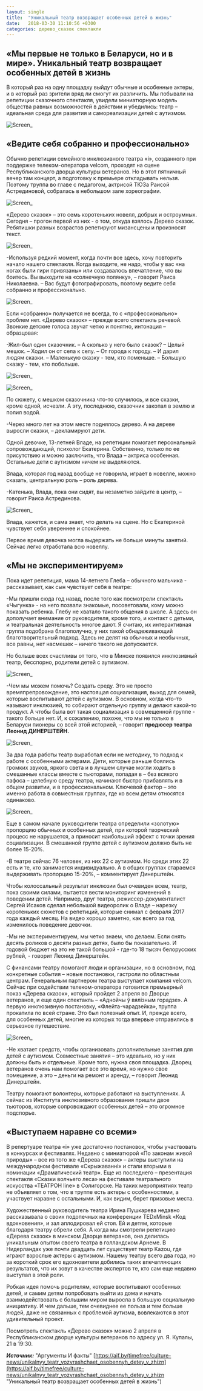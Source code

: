 ```yaml
---
layout: single
title:  "Уникальный театр возвращает особенных детей в жизнь"
date:   2018-03-30 11:10:56 +0300
categories: дерево_сказок спектакли
---
```


## «Мы первые не только в Беларуси, но и в мире». Уникальный театр возвращает особенных детей в жизнь ##

В который раз на одну площадку выйдут обычные и особенные актеры, и в который раз зрители вряд ли смогут их различить. Мы побывали на репетиции сказочного спектакля, увидели миниатюрную модель общества равных возможностей в действии и убедились: театр – идеальная среда для развития и самореализации детей с аутизмом.

![Screen_](https://tkrivko.github.io/assets/images/2018-03-30-unikalnyy_teatr_vozvrashchaet_osobennyh_detey_v_zhizn/screen-1.jpg)

## «Ведите себя собранно и профессионально» ##

Обычно репетиции семейного инклюзивного театра «i», созданного при поддержке телеком-оператора velcom, проходят на сцене Республиканского дворца культуры ветеранов. Но в этот пятничный вечер там концерт, а подготовку к премьере откладывать нельзя. Поэтому труппа во главе с педагогом, актрисой ТЮЗа Раисой Астрединовой, собралась в небольшом зале хореографии.

![Screen_](https://tkrivko.github.io/assets/images/2018-03-30-unikalnyy_teatr_vozvrashchaet_osobennyh_detey_v_zhizn/screen-2.jpg)

«Дерево сказок» – это семь коротеньких новелл, добрых и остроумных. Сегодня – прогон первой из них - о том, откуда взялось Дерево сказок. Ребятишки разных возрастов репетируют мизансцены и произносят текст.

![Screen_](https://tkrivko.github.io/assets/images/2018-03-30-unikalnyy_teatr_vozvrashchaet_osobennyh_detey_v_zhizn/screen-3.jpg)

-Используя редкий момент, когда почти все здесь, хочу повторить начало нашего спектакля. Когда выходите, не надо, чтобы у вас «на ногах были гири привязаны» или создавалось впечатление, что вы боитесь. Вы выходите на «солнечную полянку», – говорит Раиса Николаевна. – Вас будут фотографировать, поэтому ведите себя собранно и профессионально.  

![Screen_](https://tkrivko.github.io/assets/images/2018-03-30-unikalnyy_teatr_vozvrashchaet_osobennyh_detey_v_zhizn/screen-4.jpg)

Если «собранно» получается не всегда, то с «профессионально» проблем нет. «Дерево сказок» – прежде всего спектакль речевой. Звонкие детские голоса звучат четко и понятно, интонация – образцовая:

-Жил-был один сказочник. – А сколько у него было сказок? – Целый мешок. – Ходил он от села к селу. – От города к городу. – И дарил людям сказки. – Маленькую сказку - тем, кто поменьше. – Большую сказку - тем, кто побольше. 

![Screen_](https://tkrivko.github.io/assets/images/2018-03-30-unikalnyy_teatr_vozvrashchaet_osobennyh_detey_v_zhizn/screen-5.jpg) 

![Screen_](https://tkrivko.github.io/assets/images/2018-03-30-unikalnyy_teatr_vozvrashchaet_osobennyh_detey_v_zhizn/screen-6.jpg)

По сюжету, с мешком сказочника что-то случилось, и все сказки, кроме одной, исчезли. А эту, последнюю, сказочник закопал в землю и полил водой.

-Через много лет на этом месте поднялось дерево. А на дереве выросли сказки, – декламируют дети.

Одной девочке, 13-летней Владе, на репетиции помогает персональный сопровождающий, психолог Екатерина. Собственно, только по ее присутствию и можно заключить, что Влада – актриса особенная. Остальные дети с аутизмом ничем не выделяются.

Влада, которая год назад вообще не говорила, играет в новелле, можно сказать, центральную роль – роль дерева.

-Катенька, Влада, пока они сидят, вы незаметно зайдите в центр, – говорит Раиса Астрединова.  

![Screen_](https://tkrivko.github.io/assets/images/2018-03-30-unikalnyy_teatr_vozvrashchaet_osobennyh_detey_v_zhizn/screen-7.jpg)

Влада, кажется, и сама знает, что делать на сцене. Но с Екатериной чувствует себя увереннее и спокойнее.

Первое время девочка могла выдержать не больше минуты занятий. Сейчас легко отработала всю новеллу.

## «Мы не экспериментируем» ##
Пока идет репетиция, мама 14-летнего Глеба – обычного мальчика - рассказывает, как сын чувствует себя в театре:

-Мы пришли сюда год назад, после того как посмотрели спектакль «Чыгунка» - на него позвали знакомые, посоветовали, кому можно показать ребенка. Глебу не хватало такого общения в школе. А здесь он дополучает внимание от руководителя, кроме того, и контакт с детьми, и театральная деятельность многое дают. Я считаю, их интерактивная группа подобрана благополучно, у них такой обнадеживающий благотворительный подход. Здесь не делят на обычных и необычных, все равны, нет насмешек – ничего такого не допускается.

Но больше всех счастливы от того, что в Минске появился инклюзивный театр, бесспорно, родители детей с аутизмом.

![Screen_](https://tkrivko.github.io/assets/images/2018-03-30-unikalnyy_teatr_vozvrashchaet_osobennyh_detey_v_zhizn/screen-8.jpg)

-Чем мы можем помочь? Создать среду. Это не просто времяпрепровождение, это настоящая социализация, выход для семей, которые воспитывают детей с аутизмом. В основном, когда что-то называют инклюзией, то собирают отдельную группу и делают какой-то продукт. А чтобы была вот такая социализация в совмещенной группе -  такого больше нет. И, к сожалению, похоже, что мы не только в Беларуси пионеры со всей этой историей, – говорит **продюсер театра Леонид ДИНЕРШТЕЙН.**

![Screen_](https://tkrivko.github.io/assets/images/2018-03-30-unikalnyy_teatr_vozvrashchaet_osobennyh_detey_v_zhizn/screen-9.jpg)

За два года работы театр выработал если не методику, то подход к работе с особенными актерами. Дети, которые раньше боялись громких звуков, яркого света и в лучшем случае могли ходить в смешанные классы вместе с тьюторами, попадая в – без всякого пафоса – целебную среду театра, начинают быстро прибавлять и в общем развитии, и в профессиональном. Ключевой фактор – это именно работа в совместных группах, где ко всем детям относятся одинаково.

![Screen_](https://tkrivko.github.io/assets/images/2018-03-30-unikalnyy_teatr_vozvrashchaet_osobennyh_detey_v_zhizn/screen-10.jpg)

Еще в самом начале руководители театра определили «золотую» пропорцию обычных и особенных детей, при которой творческий процесс не нарушается, а приносит наибольший эффект с точки зрения социализации. В смешанной группе детей с аутизмом должно быть не более 15-20%.

-В театре сейчас 76 человек, из них 22 с аутизмом. Но среди этих 22 есть и те, кто занимается индивидуально. А в общих группах стараемся выдерживать пропорцию 15-20%, – комментирует Динерштейн.

Чтобы колоссальный результат инклюзии был очевиден всем, театр, пока своими силами, пытается вести мониторинг изменений в поведении детей. Например, друг театра, режиссер-документалист Сергей Исаков сделал небольшой видеоролик о Владе – нарезку коротеньких сюжетов с репетиций, которые снимал с февраля 2017 года каждый месяц. На видео хорошо заметно, как всего за год изменилось поведение девочки.

-Мы не экспериментируем, мы четко знаем, что делаем. Если снять десять роликов о десяти разных детях, было бы показательно. И годовой бюджет на это не такой большой - где-то 18 тысяч белорусских рублей, - говорит Леонид Динерштейн.

С финансами театру помогают люди и организации, но в основном, под конкретные события – новые постановки, гастроли по областным центрам. Генеральным партнером театра выступает компания velcom. Сейчас при содействии телеком-оператора готовится премьерный показ «Дерева сказок», который пройдет 2 апреля во Дворце ветеранов, и еще один спектакль – «Аднойчы ў вялізным горадзе». А первую инклюзивную постановку, «Флейта-чарадзейка», труппа прокатила по всей стране. Это был полезный опыт. И, прежде всего, для особенных детей, многие из которых тогда впервые отправились в серьезное путешествие.

![Screen_](https://tkrivko.github.io/assets/images/2018-03-30-unikalnyy_teatr_vozvrashchaet_osobennyh_detey_v_zhizn/screen-11.jpg)

-Не хватает средств, чтобы организовать дополнительные занятия для детей с аутизмом. Совместные занятия – это идеально, но у них должны быть и отдельные. Кроме того, нужна своя площадка. Дворец ветеранов очень нам помогает все это время, но нужно свое помещение, а это – деньги на ремонт и аренду, – говорит Леонид Динерштейн.

Театру помогают волонтеры, которые работают на выступлениях. А сейчас из Института инклюзивного образования пришли двое тьюторов, которые сопровождают особенных детей – это огромное подспорье.  

## «Выступаем наравне со всеми» ##
В репертуаре театра «i» уже достаточно постановок, чтобы участвовать в конкурсах и фестивалях. Недавно с миниатюрой «По законам живой природы» – все из того же «Дерева сказок» – актеры выступили на международном фестивале «Скрыжаванні» и стали вторыми в номинации «Драматический театр». Еще из последнего – презентация спектакля «Сказки волчьего леса» на фестивале театрального искусства «ТЕАТРОН line» в Солигорске. На таких мероприятиях театр не объявляет о том, что в труппе есть актеры с особенностями, а участвует наравне с остальными. И, как видим, берет призовые места.  

Художественный руководитель театра Ирина Пушкарева недавно рассказывала о своих подопечных на конференции TEDxMinsk «Код вдохновения», и зал аплодировал ей стоя. Ей и детям, которые благодаря театру обрели себя. А когда мы смотрели репетицию «Дерева сказок» в минском Дворце ветеранов, она делилась уникальным опытом своего театра в голландском Арнеме. В Нидерландах уже почти двадцать лет существует театр Kazou, где играют взрослые актеры с аутизмом. Нашему театру всего два года, но за короткий срок его вдохновители добились таких впечатляющих результатов, что их зовут в качестве экспертов те, кто сам еще недавно выступал в этой роли.

Робкая идея помочь родителям, которые воспитывают особенных детей, и самим детям попробовать выйти из дома и начать взаимодействовать с большим миром выросла в большую социальную инициативу. И чем дальше, тем очевиднее ее польза и тем больше людей, даже не связанных с проблемой аутизма, вовлекаются в этот удивительный проект.

Посмотреть спектакль «Дерево сказок» можно 2 апреля в Республиканском дворце культуры ветеранов по адресу ул. Я. Купалы, 21 в 19:30.

***Источник:*** "Аргументы И факты" [https://aif.by/timefree/culture-news/unikalnyy_teatr_vozvrashchaet_osobennyh_detey_v_zhizn](https://aif.by/timefree/culture-news/unikalnyy_teatr_vozvrashchaet_osobennyh_detey_v_zhizn "Уникальный театр возвращает особенных детей в жизнь")

[jekyll-docs]: https://jekyllrb.com/docs/home
[jekyll-gh]:   https://github.com/jekyll/jekyll
[jekyll-talk]: https://talk.jekyllrb.com/
